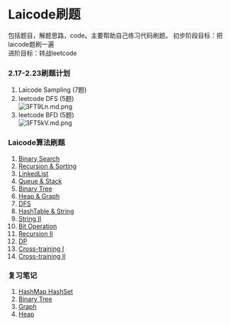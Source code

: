 # Laicode刷题

 包括题目，解题思路，code。主要帮助自己练习代码刷题。
 初步阶段目标：把laicode题刷一遍  
 进阶目标：转战leetcode

### 2.17-2.23刷题计划
1. Laicode Sampling (7题)  
2. leetcode DFS (5题)  
![3FT9Ln.md.png](https://s2.ax1x.com/2020/02/18/3FT9Ln.md.png)
1.  leetcode BFD (5题)  
![3FT5kV.md.png](https://s2.ax1x.com/2020/02/18/3FT5kV.md.png)


### Laicode算法刷题
 1. [Binary Search](Algorithm/BinarySearch.md)
 2. [Recursion & Sorting](Algorithm/Recursion_Sorting.md)
 3. [LinkedList](Algorithm/LinkedList.md)
 4. [Queue & Stack](Algorithm/Queue_Stack.md)
 5. [Binary Tree](Algorithm/BinaryTree.md)
 6. [Heap & Graph](Algorithm/Heap_Graph.md)
 7. [DFS](Algorithm/DFS.md)
 8. [HashTable & String](Algorithm/HashTable_String.md)
 9. [String II](Algorithm/StringII.md)
 10. [Bit Operation](Algorithm/Bit.md)
 11. [Recursion II](Algorithm/Recursion%20II.md)
 12. [DP](Algorithm/DP.md)
 13. [Cross-training I](Algorithm/CrossTraining1.md)
 14. [Cross-training II](Algorithm/CrossTraining2.md)


### 复习笔记
1. [HashMap HashSet](Notes/Map_Set_Hash.md)
2. [Binary Tree](Notes/BinaryTree.md)
3. [Graph](Notes/Graph.md)
4. [Heap](Notes/Heap.md)